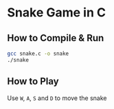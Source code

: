 # Snake Game in C

## How to Compile & Run

```bash
gcc snake.c -o snake
./snake
```

## How to Play

Use `W`, `A`, `S` and `D` to move the snake
